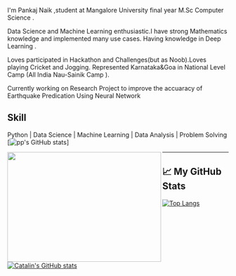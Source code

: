 
I'm Pankaj Naik ,student at Mangalore University final year M.Sc Computer Science .

Data Science and Machine Learning enthusiastic.I have strong Mathematics knowledge and implemented many use cases.
Having knowledge in Deep Learning .

Loves participated in Hackathon and Challenges(but as Noob).Loves playing Cricket and Jogging.
Represented Karnataka&Goa in National Level Camp (All India Nau-Sainik Camp ).

Currently working on Research Project to improve the accuaracy of Earthquake Predication Using Neural Network
## Skill
Python | Data Science  | Machine Learning | Data Analysis | Problem Solving
[![pp's GitHub stats](https://github-readme-stats.vercel.app/api?username=PankajNk&count_private=true&theme=dark)]

<img align="left" src="https://isl.co/wp-content/uploads/2017/06/python-Converted600x600.gif" width="350" height="250"/>

---

## &#x1f4c8; My GitHub Stats

[![Top Langs](https://github-readme-stats.vercel.app/api/top-langs/?username=<PankajNk>&hide=java,html,css&theme=radical)](https://github.com/PankajNk/PankajNk)

[![Catalin's GitHub stats](https://github-readme-stats.vercel.app/api?username=<PankajNk>&theme=radical)](https://github.com/PankajNk/github-readme-stats)






